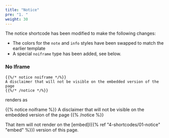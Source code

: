 ```yaml
---
title: "Notice"
pre: "1. "
weight: 30
---
```


The notice shortcode has been modified to make the following changes:

* The colors for the `note` and `info` styles have been swapped to match the earlier template
* A special `noiframe` type has been added, see below.

### No Iframe

```
{{%/* notice noiframe */%}}
A disclaimer that will not be visible on the embedded version of the page
{{%/* /notice */%}}
```

renders as

{{% notice noiframe %}}
A disclaimer that will not be visible on the embedded version of the page
{{% /notice %}}

That item will not render on the [embed]({{% ref "4-shortcodes/01-notice" "embed" %}}) version of this page.
